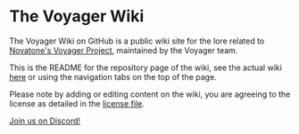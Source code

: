 # The Voyager Wiki
The Voyager Wiki on GitHub is a public wiki site for the lore related to [Novatone's Voyager Project](https://novatone.org/voyagerstory), maintained by the Voyager team.

This is the README for the repository page of the wiki, see the actual wiki [here](https://github.com/novatonemusic/voyager-wiki/wiki) or using the navigation tabs on the top of the page.

Please note by adding or editing content on the wiki, you are agreeing to the license as detailed in the [license file](https://github.com/novatonemusic/voyager-wiki/blob/main/LICENSE.md).

[Join us on Discord!](https://novatone.org/join)
